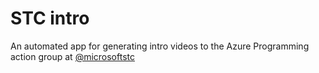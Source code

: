 # STC intro
An automated app for generating intro videos to the Azure Programming action group at [@microsoftstc](https://github.com/microsoftstc)
